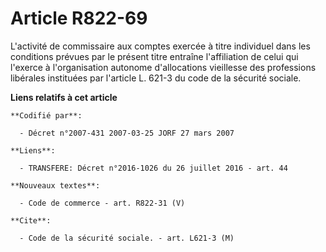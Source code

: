 # Article R822-69

L'activité de commissaire aux comptes exercée à titre individuel dans les conditions prévues par le présent titre entraîne
l'affiliation de celui qui l'exerce à l'organisation autonome d'allocations vieillesse des professions libérales instituées
par l'article L. 621-3 du code de la sécurité sociale.

**Liens relatifs à cet article**

	**Codifié par**:

	  - Décret n°2007-431 2007-03-25 JORF 27 mars 2007

	**Liens**:

	  - TRANSFERE: Décret n°2016-1026 du 26 juillet 2016 - art. 44

	**Nouveaux textes**:

	  - Code de commerce - art. R822-31 (V)

	**Cite**:

	  - Code de la sécurité sociale. - art. L621-3 (M)

